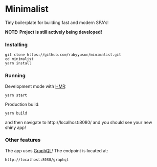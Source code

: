 # Minimalist

Tiny boilerplate for building fast and modern SPA's!

**NOTE: Project is still actively being developed!**

### Installing

```
git clone https://github.com/rabyyuson/minimalist.git
cd minimalist
yarn install
```

### Running

Development mode with [HMR](https://webpack.js.org/concepts/hot-module-replacement/):

```
yarn start
```

Production build:

```
yarn build
```

and then navigate to http://localhost:8080/ and you should see your new shiny app!

### Other features

The app uses [GraphQL](https://graphql.org/)! The endpoint is located at:

```
http://localhost:8080/graphql
```
